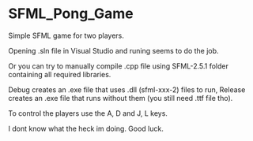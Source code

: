 # SFML_Pong_Game
Simple SFML game for two players.

Opening .sln file in Visual Studio and runing seems to do the job.

Or you can try to manually compile .cpp file using SFML-2.5.1 folder containing all required libraries.


Debug creates an .exe file that uses .dll (sfml-xxx-2) files to run, Release creates an .exe file that runs without them (you still need .ttf file tho).

To control the players use the A, D and J, L keys.










I dont know what the heck im doing.
Good luck.
